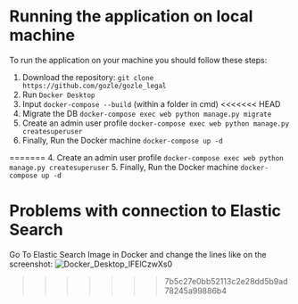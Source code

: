 # Running the application on local machine
To run the application on your machine you should follow these steps:
1. Download the repository: `git clone https://github.com/gozle/gozle_legal`
2. Run `Docker Desktop`
3. Input `docker-compose --build` (within a folder in cmd)
<<<<<<< HEAD
4. Migrate the DB `docker-compose exec web python manage.py migrate`
5. Create an admin user profile `docker-compose exec web python manage.py createsuperuser`
6. Finally, Run the Docker machine `docker-compose up -d`

=======
4. Create an admin user profile `docker-compose exec web python manage.py createsuperuser`
5. Finally, Run the Docker machine `docker-compose up -d`

# Problems with connection to Elastic Search
Go To Elastic Search Image in Docker and change the lines like on the screenshot: 
![Docker_Desktop_lFElCzwXs0](https://github.com/gozle/gozle_legal/assets/117362619/97f7eee5-036a-427e-9d0f-b314935e8691)
>>>>>>> 7b5c27e0bb52113c2e28dd5b9ad78245a99886b4
